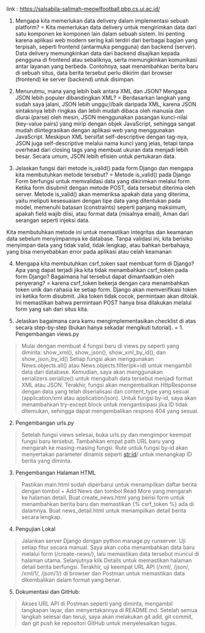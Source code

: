 link : https://salsabila-salimah-meowlfootball.pbp.cs.ui.ac.id/

1. Mengapa kita memerlukan data delivery dalam implementasi sebuah platform?
= Kita memerlukan data delivery untuk mengirimkan data dari satu komponen ke komponen lain dalam sebuah sistem. Ini penting karena aplikasi web modern sering kali terdiri dari berbagai bagian yang terpisah, seperti frontend (antarmuka pengguna) dan backend (server). Data delivery memungkinkan data dari backend disajikan kepada pengguna di frontend atau sebaliknya, serta memungkinkan komunikasi antar layanan yang berbeda. Contohnya, saat menambahkan berita baru di sebuah situs, data berita tersebut perlu dikirim dari browser (frontend) ke server (backend) untuk disimpan.

2. Menurutmu, mana yang lebih baik antara XML dan JSON? Mengapa JSON lebih populer dibandingkan XML?
= Berdasarkan langkah yang sudah saya jalani, JSON lebih unggu;l/baik daripada XML, karena JSON sintaksnya lebih ringkas dan lebih mudah dibaca oleh manusia dan diurai (parse) oleh mesin, JSON menggunakan pasangan kunci-nilai (key-value pairs) yang mirip dengan objek JavaScript, sehingga sangat mudah diintegrasikan dengan aplikasi web yang menggunakan JavaScript. Meskipun XML bersifat self-descriptive dengan tag-nya, JSON juga self-descriptive melalui nama kunci yang jelas, tetapi tanpa overhead dari closing tags yang membuat ukuran data menjadi lebih besar. Secara umum, JSON lebih efisien untuk pertukaran data.

3. Jelaskan fungsi dari metode is_valid() pada form Django dan mengapa kita membutuhkan metode tersebut?
= Metode is_valid() pada Django Form berfungsi untuk memvalidasi data yang dikirimkan melalui form. Ketika form disubmit dengan metode POST, data tersebut diterima oleh server. Metode is_valid() akan memeriksa apakah data yang diterima, yaitu meliputi kesesuaiam dengan tipe data yang ditentukan pada model, memenuhi batasan (constraints) seperti panjang maksimum, apakah field wajib diisi, atau format data (misalnya email), Aman dari serangan seperti injeksi data.

Kita membutuhkan metode ini untuk memastikan integritas dan keamanan data sebelum menyimpannya ke database. Tanpa validasi ini, kita berisiko menyimpan data yang tidak valid, tidak lengkap, atau bahkan berbahaya, yang bisa menyebabkan error pada aplikasi atau celah keamanan

4. Mengapa kita membutuhkan csrf_token saat membuat form di Django? Apa yang dapat terjadi jika kita tidak menambahkan csrf_token pada form Django? Bagaimana hal tersebut dapat dimanfaatkan oleh penyerang?
= karena csrf_token bekerja dengan cara menambahkan token unik dan rahasia ke setiap form. Django akan memverifikasi token ini ketika form disubmit. Jika token tidak cocok, permintaan akan ditolak. Ini memastikan bahwa permintaan POST hanya bisa dilakukan melalui form yang sah dari situs kita.

5. Jelaskan bagaimana cara kamu mengimplementasikan checklist di atas secara step-by-step (bukan hanya sekadar mengikuti tutorial).
= 1. Pengembangan views.py
> Mulai dengan membuat 4 fungsi baru di views.py seperti yang diminta: show_xml(), show_json(), show_xml_by_id(), dan show_json_by_id()
> Setiap fungsi akan menggunakan News.objects.all() atau News.objects.filter(pk=id) untuk mengambil data dari database.
> Kemudian, saya akan menggunakan serializers.serialize() untuk mengubah data tersebut menjadi format XML atau JSON.
> Terakhir, fungsi akan mengembalikan HttpResponse dengan data yang telah diserialisasi dan content_type yang sesuai (application/xml atau application/json).
> Untuk fungsi by-id, saya akan menambahkan try-except block untuk mengantisipasi jika ID tidak ditemukan, sehingga dapat mengembalikan respons 404 yang sesuai.
2. Pengembangan urls.py
> Setelah fungsi views selesai, buka urls.py dan mengimpor keempat fungsi baru tersebut.
> Tambahkan empat path URL baru yang mengarah ke masing-masing fungsi.
> Rute untuk fungsi by-id akan menyertakan parameter dinamis seperti <str:id>/ untuk menangkap ID berita yang diminta.
3. Pengembangan Halaman HTML
> Pastikan main.html sudah diperbarui untuk menampilkan daftar berita dengan tombol + Add News dan tombol Read More yang mengarah ke halaman detail.
> Buat create_news.html yang berisi form untuk menambahkan berita baru dan memastikan {% csrf_token %} ada di dalamnya.
> Buat news_detail.html untuk menampilkan detail berita secara lengkap.
4. Pengujian Lokal
> Jalankan server Django dengan python manage.py runserver.
> Uji setiap fitur secara manual. Saya akan coba menambahkan data baru melalui form (/create-news/), lalu memastikan data tersebut muncul di halaman utama.
> Selanjutnya klik Details untuk memastikan halaman detail berita berfungsi.
> Terakhir, uji keempat URL API (/xml/, /json/, /xml/1/, /json/1/) di browser dan Postman untuk memastikan data dikembalikan dalam format yang benar.
5. Dokumentasi dan GitHub:
> Akses URL API di Postman seperti yang diminta, mengambil tangkapan layar, dan menyertakannya di README.md.
> Setelah semua langkah selesai dan teruji, saya akan melakukan git add, git commit, dan git push ke repositori GitHub untuk menyelesaikan tugas.